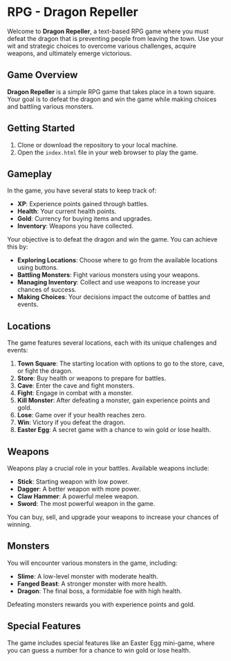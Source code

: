 # RPG - Dragon Repeller

Welcome to **Dragon Repeller**, a text-based RPG game where you must defeat the dragon that is preventing people from leaving the town. Use your wit and strategic choices to overcome various challenges, acquire weapons, and ultimately emerge victorious.

## Game Overview

**Dragon Repeller** is a simple RPG game that takes place in a town square. Your goal is to defeat the dragon and win the game while making choices and battling various monsters.

## Getting Started

1. Clone or download the repository to your local machine.
2. Open the `index.html` file in your web browser to play the game.

## Gameplay

In the game, you have several stats to keep track of:

- **XP**: Experience points gained through battles.
- **Health**: Your current health points.
- **Gold**: Currency for buying items and upgrades.
- **Inventory**: Weapons you have collected.

Your objective is to defeat the dragon and win the game. You can achieve this by:

- **Exploring Locations**: Choose where to go from the available locations using buttons.
- **Battling Monsters**: Fight various monsters using your weapons.
- **Managing Inventory**: Collect and use weapons to increase your chances of success.
- **Making Choices**: Your decisions impact the outcome of battles and events.

## Locations

The game features several locations, each with its unique challenges and events:

1. **Town Square**: The starting location with options to go to the store, cave, or fight the dragon.
2. **Store**: Buy health or weapons to prepare for battles.
3. **Cave**: Enter the cave and fight monsters.
4. **Fight**: Engage in combat with a monster.
5. **Kill Monster**: After defeating a monster, gain experience points and gold.
6. **Lose**: Game over if your health reaches zero.
7. **Win**: Victory if you defeat the dragon.
8. **Easter Egg**: A secret game with a chance to win gold or lose health.

## Weapons

Weapons play a crucial role in your battles. Available weapons include:

- **Stick**: Starting weapon with low power.
- **Dagger**: A better weapon with more power.
- **Claw Hammer**: A powerful melee weapon.
- **Sword**: The most powerful weapon in the game.

You can buy, sell, and upgrade your weapons to increase your chances of winning.

## Monsters

You will encounter various monsters in the game, including:

- **Slime**: A low-level monster with moderate health.
- **Fanged Beast**: A stronger monster with more health.
- **Dragon**: The final boss, a formidable foe with high health.

Defeating monsters rewards you with experience points and gold.

## Special Features

The game includes special features like an Easter Egg mini-game, where you can guess a number for a chance to win gold or lose health.
